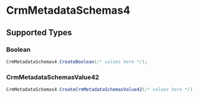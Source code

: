 # CrmMetadataSchemas4


## Supported Types

### Boolean

```csharp
CrmMetadataSchemas4.CreateBoolean(/* values here */);
```

### CrmMetadataSchemasValue42

```csharp
CrmMetadataSchemas4.CreateCrmMetadataSchemasValue42(/* values here */);
```
